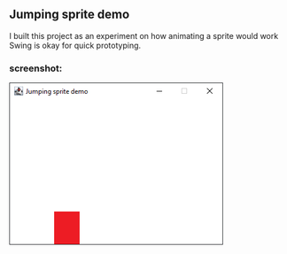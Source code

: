 ## Jumping sprite demo

I built this project as an experiment on how animating a sprite would work  
Swing is okay for quick prototyping.

### screenshot:
![demo screenshot](./docs/screenshot.PNG)